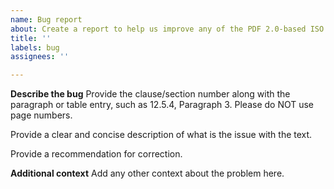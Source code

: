 ```yaml
---
name: Bug report
about: Create a report to help us improve any of the PDF 2.0-based ISO standards
title: ''
labels: bug
assignees: ''

---
```


**Describe the bug**
Provide the clause/section number along with the paragraph or table entry, such as 12.5.4, Paragraph 3. Please do NOT use page numbers. 

Provide a clear and concise description of what is the issue with the text.  

Provide a recommendation for correction.

**Additional context**
Add any other context about the problem here.
